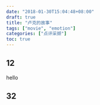 ```yaml
---
date: "2018-01-30T15:04:48+08:00"
draft: true
title: "卢克的故事"
tags: ["movie", "emotion"]
categories: ["点评采撷"]
toc: true
---
```


## 12
hello

## 32

